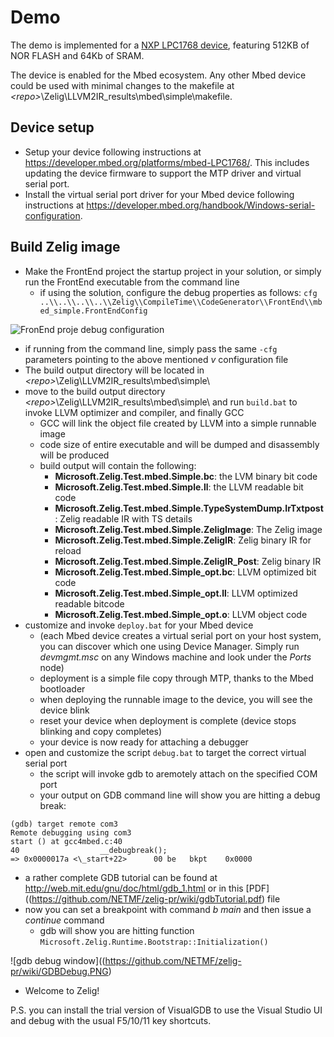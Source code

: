 # Demo 
The demo is implemented for a [NXP LPC1768 device](https://developer.mbed.org/platforms/mbed-LPC1768/), featuring 512KB of NOR FLASH and 64Kb of SRAM. 

The device is enabled for the Mbed ecosystem. Any other Mbed device could be used with minimal changes to the makefile at _\<repo\>_\\Zelig\\LLVM2IR_results\\mbed\\simple\\makefile.  

## Device setup
* Setup your device following instructions at https://developer.mbed.org/platforms/mbed-LPC1768/. This includes updating the device firmware to support the MTP driver and virtual serial port. 
* Install the virtual serial port driver for your Mbed device following instructions at https://developer.mbed.org/handbook/Windows-serial-configuration. 

## Build Zelig image
* Make the FrontEnd project the startup project in your solution, or simply run the FrontEnd executable from the command line
  * if using the solution, configure the debug properties as follows: `cfg ..\\..\\..\\..\\Zelig\\CompileTime\\CodeGenerator\\FrontEnd\\mbed_simple.FrontEndConfig`  

![FronEnd proje debug configuration](https://github.com/NETMF/zelig-pr/wiki/FrontEndconfig.PNG)

  * if running from the command line, simply pass the same `-cfg` parameters pointing to the above mentioned _v_ configuration file 
  * The build output directory will be located in _\<repo\>_\\Zelig\\LLVM2IR_results\\mbed\\simple\\
* move to the build output directory _\<repo\>_\\Zelig\\LLVM2IR_results\\mbed\\simple\\ and run `build.bat` to invoke LLVM optimizer and compiler, and finally GCC 
  * GCC will link the object file created by LLVM into a simple runnable image 
  * code size of entire executable and will be dumped and disassembly will be produced 
  * build output will contain the following: 
    * **Microsoft.Zelig.Test.mbed.Simple.bc**: the LVM binary bit code 
    * **Microsoft.Zelig.Test.mbed.Simple.ll**: the LLVM readable bit code     
    * **Microsoft.Zelig.Test.mbed.Simple.TypeSystemDump.IrTxtpost**: Zelig readable IR with TS details 
    * **Microsoft.Zelig.Test.mbed.Simple.ZeligImage**: The Zelig image
    * **Microsoft.Zelig.Test.mbed.Simple.ZeligIR**: Zelig binary IR for reload
    * **Microsoft.Zelig.Test.mbed.Simple.ZeligIR_Post**: Zelig binary IR 
    * **Microsoft.Zelig.Test.mbed.Simple_opt.bc**: LLVM optimized bit code 
    * **Microsoft.Zelig.Test.mbed.Simple_opt.ll**: LLVM optimized readable bitcode 
    * **Microsoft.Zelig.Test.mbed.Simple_opt.o**: LLVM object code 
* customize and invoke `deploy.bat` for your Mbed device
    * (each Mbed device creates a virtual serial port on your host system, you can discover which one using Device Manager. Simply run _devmgmt.msc_ on any Windows machine and look under the _Ports_ node) 
    * deployment is a simple file copy through MTP, thanks to the Mbed bootloader 
    * when deploying the runnable image to the device, you will see the device blink 
    * reset your device when deployment is complete (device stops blinking and copy completes) 
  * your device is now ready for attaching a debugger
* open and customize the script `debug.bat` to target the correct virtual serial port 
    * the script will invoke gdb to aremotely attach on the specified COM port
    * your output on GDB command line will show you are hitting a debug break: 

`(gdb) target remote com3`  
`Remote debugging using com3`  
`start () at gcc4mbed.c:40`  
`40                  __debugbreak();`  
`=> 0x0000017a <\_start+22>      00 be   bkpt    0x0000 `     

* a rather complete GDB tutorial can be found at http://web.mit.edu/gnu/doc/html/gdb_1.html or in this [PDF]((https://github.com/NETMF/zelig-pr/wiki/gdbTutorial.pdf) file 
* now you can set a breakpoint with command _b main_ and then issue a _continue_ command 
  * gdb will show you are hitting function `Microsoft.Zelig.Runtime.Bootstrap::Initialization()`

![gdb debug window]((https://github.com/NETMF/zelig-pr/wiki/GDBDebug.PNG)

  * Welcome to Zelig!

P.S. you can install the trial version of VisualGDB to use the Visual Studio UI and debug with the usual F5/10/11 key shortcuts. 





